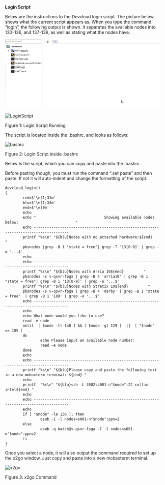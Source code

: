 **Login Script**

Below are the instructions to the Devcloud login script. The picture below shows what the current script appears as. When you type the command “login”, the following output is shown. It separates the available nodes into 130-136, and 137-139, as well as stating what the nodes have.

![](LoginScriptGif.gif)

![LoginScript](https://user-images.githubusercontent.com/55601103/68438972-cae71080-017a-11ea-98b3-e9d3e8c1b4dc.png)               

Figure 1: Login Script Running

The script is located inside the .bashrc, and looks as follows:

![bashrc](https://user-images.githubusercontent.com/55601103/68438976-ce7a9780-017a-11ea-98ff-b71a0fa6f5e3.png)

Figure 2: Login Script inside .bashrc

 

 

 

 

 

 

 

 

 

 

 

 

 

 

 

 

 

Below is the script, which you can copy and paste into the .bashrc.

Before pasting though, you must run the command “:set paste” and then paste. If not it will auto-indent and change the formatting of the script. 

 

```
devcloud_login()
{
        red=$'\e[1;31m'
        blu=$'\e[1;34m'
        end=$'\e[0m'
        echo
        echo "                               Showing available nodes below:                          "
        echo --------------------------------------------------------------------------------------
        printf "%s\n" "${blu}Nodes with no attached hardware:${end}          "
        pbsnodes |grep -B 1 "state = free"| grep -T '13[0-9]' | grep -o '...$'
        echo
        echo --------------------------------------------------------------------------------------
        printf "%s\n" "${blu}Nodes with Arria 10${end}         "
        pbsnodes -s v-qsvr-fpga | grep -B 4 'arria10' | grep -B 1 "state = free"| grep -B 1 '13[0-9]' | grep -o '...$'
        printf "%s\n" "${blu}Nodes with Stratix 10${end}         "
        pbsnodes -s v-qsvr-fpga | grep -B 4 'darby' | grep -B 1 "state = free"  | grep -B 1 '189' | grep -o '...$'
        echo --------------------------------------------------------------------------------------
        echo
        echo What node would you like to use?
        read -e node
        until  [ $node -lt 140 ] && [ $node -gt 129 ]  ||  [ "$node" == 189 ]
        do
                echo Please input an available node number:
                read -e node
        done
        echo
        echo --------------------------------------------------------------------------------------
        printf "%s\n" "${blu}Please copy and paste the following text in a new mobaxterm terminal: ${end} "
        echo
        printf  "%s\n" "${blu}ssh -L 4002:s001-n"$node":22 colfax-intel${end} "
        echo
        echo --------------------------------------------------------------------------------------
        echo
        if [ "$node" -le 136 ]; then
                qsub -I -l nodes=s001-n"$node":ppn=2
        else
                qsub -q batch@v-qsvr-fpga -I -l nodes=s001-n"$node":ppn=2
        fi
}
```



 

 

 

 

 

 

 

 

 

 

 

 

 

Once you select a node, it will also output the command required to set up the x2go window. Just copy and paste into a new mobaxterm terminal. 

 

   ![x2go](https://user-images.githubusercontent.com/55601103/68438979-d20e1e80-017a-11ea-8fd6-db5919524051.png)

Figure 3: x2go Command

 

 